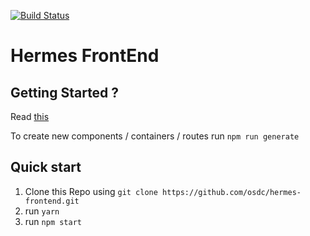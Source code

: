 [![Build Status](https://travis-ci.org/osdc/Hermes-frontend.svg?branch=master)](https://travis-ci.org/osdc/Hermes-frontend)

# Hermes FrontEnd

## Getting Started ?

Read [this](https://github.com/react-boilerplate/react-boilerplate/blob/master/docs/general/introduction.md)

To create new components / containers / routes run `npm run generate`

## Quick start
  1. Clone this Repo using `git clone https://github.com/osdc/hermes-frontend.git`
  2. run `yarn`
  4. run `npm start`

